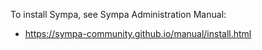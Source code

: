 To install Sympa, see Sympa Administration Manual:

  * https://sympa-community.github.io/manual/install.html

